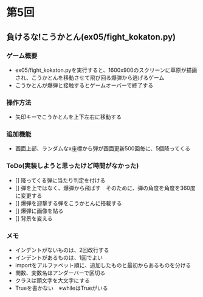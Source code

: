 # 第5回
## 負けるな!こうかとん(ex05/fight_kokaton.py)
### ゲーム概要
- ex05/fight_kokaton.pyを実行すると、1600x900のスクリーンに草原が描画され、こうかとんを移動させて飛び回る爆弾から逃げるゲーム
- こうかとんが爆弾と接触するとゲームオーバーで終了する
### 操作方法
- 矢印キーでこうかとんを上下左右に移動する
### 追加機能
- 画面上部、ランダムなx座標から弾が画面更新500回毎に、5個降ってくる
### ToDo(実装しようと思ったけど時間がなかった)
- [] 降ってくる弾に当たり判定を付ける
- [] 弾を上ではなく、爆弾から飛ばす　そのために、弾の角度を角度を360度に変更する
- [] 爆弾を迎撃する弾をこうかとんに搭載する
- [] 爆弾に画像を貼る
- [] 背景を変える
### メモ
- インデントがないものは、2回改行する
- インデントがあるものは、1回でよい
- importをアルファベット順に、追加したものと最初からあるものを分ける
- 関数、変数名はアンダーバーで区切る
- クラスは頭文字を大文字にする
- Trueを書かない　※whileはTrueがいる